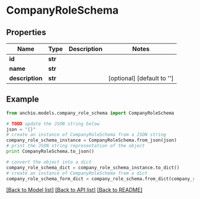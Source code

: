 # CompanyRoleSchema


## Properties

Name | Type | Description | Notes
------------ | ------------- | ------------- | -------------
**id** | **str** |  | 
**name** | **str** |  | 
**description** | **str** |  | [optional] [default to '']

## Example

```python
from anchio.models.company_role_schema import CompanyRoleSchema

# TODO update the JSON string below
json = "{}"
# create an instance of CompanyRoleSchema from a JSON string
company_role_schema_instance = CompanyRoleSchema.from_json(json)
# print the JSON string representation of the object
print CompanyRoleSchema.to_json()

# convert the object into a dict
company_role_schema_dict = company_role_schema_instance.to_dict()
# create an instance of CompanyRoleSchema from a dict
company_role_schema_form_dict = company_role_schema.from_dict(company_role_schema_dict)
```
[[Back to Model list]](../README.md#documentation-for-models) [[Back to API list]](../README.md#documentation-for-api-endpoints) [[Back to README]](../README.md)


